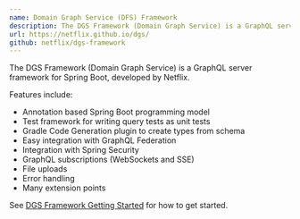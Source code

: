 ```yaml
---
name: Domain Graph Service (DFS) Framework
description: The DGS Framework (Domain Graph Service) is a GraphQL server framework for Spring Boot, developed by Netflix.
url: https://netflix.github.io/dgs/
github: netflix/dgs-framework
---
```


The DGS Framework (Domain Graph Service) is a GraphQL server framework for Spring Boot, developed by Netflix.


Features include:

* Annotation based Spring Boot programming model
* Test framework for writing query tests as unit tests
* Gradle Code Generation plugin to create types from schema
* Easy integration with GraphQL Federation
* Integration with Spring Security
* GraphQL subscriptions (WebSockets and SSE)
* File uploads
* Error handling
* Many extension points

See [DGS Framework Getting Started](https://netflix.github.io/dgs/getting-started/) for how to get started.